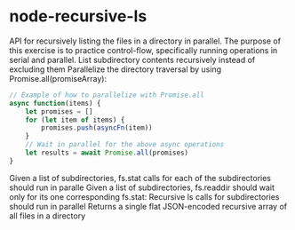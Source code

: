 # node-recursive-ls

API for recursively listing the files in a directory in parallel. The purpose of this exercise is to practice control-flow, specifically running operations in serial and parallel. 
List subdirectory contents recursively instead of excluding them
Parallelize the directory traversal by using  Promise.all(promiseArray):
```javascript
// Example of how to parallelize with Promise.all
async function(items) {
    let promises = []
    for (let item of items) {
        promises.push(asyncFn(item))
    }
    // Wait in parallel for the above async operations
    let results = await Promise.all(promises)
}
```
Given a list of subdirectories, fs.stat calls for each of the subdirectories should run in paralle
Given a list of subdirectories, fs.readdir should wait only for its one corresponding fs.stat:
Recursive ls calls for subdirectories should run in parallel
 Returns a single flat JSON-encoded recursive array of all files in a directory
